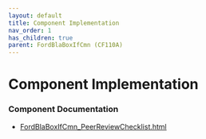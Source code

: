```yaml
---
layout: default
title: Component Implementation
nav_order: 1
has_children: true
parent: FordBlaBoxIfCmn (CF110A)
---
```

# Component Implementation
### Component Documentation

- [FordBlaBoxIfCmn_PeerReviewChecklist.html](doc/FordBlaBoxIfCmn_PeerReviewChecklist.html)

